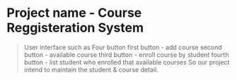 # Project name - Course Reggisteration System
>User interface such as Four button
>first button - add course
>second button - available course
>third button - enroll course by student
>fourth button - list student who enrolled that available courses
>So our project intend to maintain the student & course detail.
